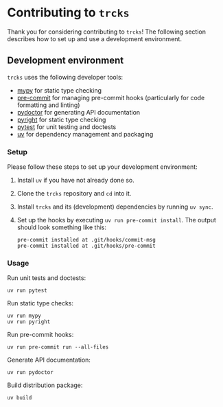 # Contributing to `trcks`

Thank you for considering contributing to `trcks`!
The following section describes how to set up and use a development environment.

## Development environment

`trcks` uses the following developer tools:

- [mypy](https://mypy.readthedocs.io) for static type checking
- [pre-commit](https://pre-commit.com) for managing pre-commit hooks (particularly for code formatting and linting)
- [pydoctor](https://pydoctor.readthedocs.io) for generating API documentation
- [pyright](https://microsoft.github.io/pyright/) for static type checking
- [pytest](https://pytest.org) for unit testing and doctests
- [uv](https://docs.astral.sh/uv/) for dependency management and packaging

### Setup

Please follow these steps to set up your development environment:

1. Install `uv` if you have not already done so.
2. Clone the `trcks` repository and `cd` into it.
3. Install `trcks` and its (development) dependencies by running `uv sync`.
4. Set up the hooks by executing `uv run pre-commit install`.
   The output should look something like this:

   ```plain
   pre-commit installed at .git/hooks/commit-msg
   pre-commit installed at .git/hooks/pre-commit
   ```

### Usage

Run unit tests and doctests:

```shell
uv run pytest
```

Run static type checks:

```shell
uv run mypy
uv run pyright
```

Run pre-commit hooks:

```shell
uv run pre-commit run --all-files
```

Generate API documentation:

```shell
uv run pydoctor
```

Build distribution package:

```shell
uv build
```
